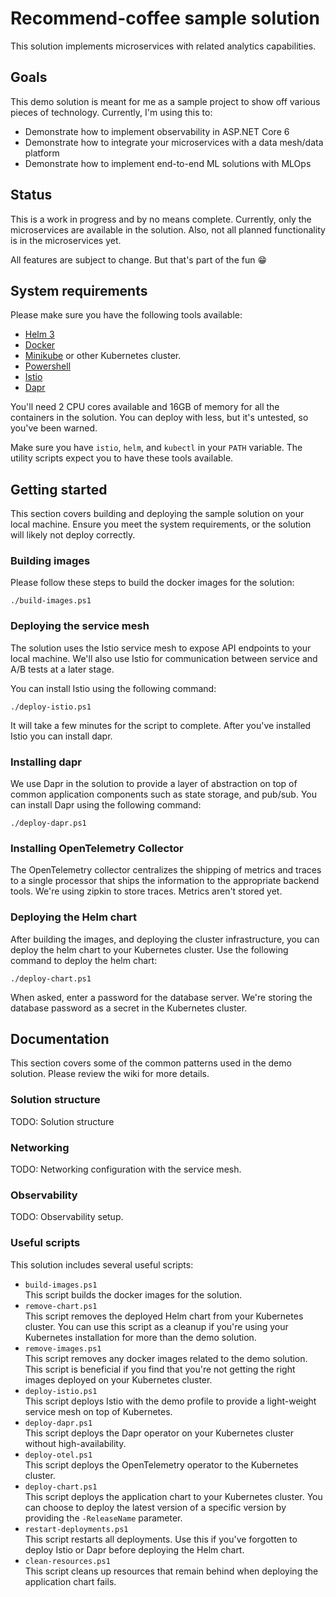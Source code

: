 # Recommend-coffee sample solution

This solution implements microservices with related analytics capabilities.

## Goals

This demo solution is meant for me as a sample project to show off various pieces
of technology. Currently, I'm using this to:

* Demonstrate how to implement observability in ASP.NET Core 6
* Demonstrate how to integrate your microservices with a data mesh/data platform
* Demonstrate how to implement end-to-end ML solutions with MLOps

## Status

This is a work in progress and by no means complete. Currently, only the microservices
are available in the solution. Also, not all planned functionality is in the microservices
yet.

All features are subject to change. But that's part of the fun :grin:

## System requirements

Please make sure you have the following tools available:

* [Helm 3](https://helm.sh/docs/intro/quickstart/)
* [Docker](https://www.docker.com/get-started/)
* [Minikube](https://minikube.sigs.k8s.io/docs/start/) or other Kubernetes cluster.
* [Powershell](https://github.com/PowerShell/PowerShell)
* [Istio](https://istio.io/latest/docs/setup/getting-started/)
* [Dapr](https://docs.dapr.io/getting-started/install-dapr-cli/)

You'll need 2 CPU cores available and 16GB of memory for all the containers in
the solution. You can deploy with less, but it's untested, so you've been warned.

Make sure you have `istio`, `helm`, and `kubectl` in your `PATH` variable. The
utility scripts expect you to have these tools available.

## Getting started

This section covers building and deploying the sample solution on your local
machine. Ensure you meet the system requirements, or the solution will likely
not deploy correctly.

### Building images

Please follow these steps to build the docker images for the solution:

```console
./build-images.ps1
```

### Deploying the service mesh

The solution uses the Istio service mesh to expose API endpoints to your local machine.
We'll also use Istio for communication between service and A/B tests at a later stage.

You can install Istio using the following command:

```console
./deploy-istio.ps1
```

It will take a few minutes for the script to complete. After you've installed
Istio you can install dapr.

### Installing dapr

We use Dapr in the solution to provide a layer of abstraction on top of common
application components such as state storage, and pub/sub. You can install Dapr
using the following command:

```console
./deploy-dapr.ps1
```

### Installing OpenTelemetry Collector

The OpenTelemetry collector centralizes the shipping of metrics and traces
to a single processor that ships the information to the appropriate backend tools.
We're using zipkin to store traces. Metrics aren't stored yet.

### Deploying the Helm chart

After building the images, and deploying the cluster infrastructure, you can
deploy the helm chart to your Kubernetes cluster. Use the following command to
deploy the helm chart:

```console
./deploy-chart.ps1
```

When asked, enter a password for the database server.
We're storing the database password as a secret in the Kubernetes cluster.

## Documentation

This section covers some of the common patterns used in the demo solution.
Please review the wiki for more details.

### Solution structure

TODO: Solution structure

### Networking

TODO: Networking configuration with the service mesh.

### Observability

TODO: Observability setup.

### Useful scripts

This solution includes several useful scripts:

* `build-images.ps1`  
  This script builds the docker images for the solution.
* `remove-chart.ps1`  
  This script removes the deployed Helm chart from your Kubernetes cluster. You
  can use this script as a cleanup if you're using your Kubernetes installation
  for more than the demo solution.
* `remove-images.ps1`  
  This script removes any docker images related to the demo solution. This
  script is beneficial if you find that you're not getting the right
  images deployed on your Kubernetes cluster.
* `deploy-istio.ps1`  
  This script deploys Istio with the demo profile to provide a light-weight
  service mesh on top of Kubernetes.
* `deploy-dapr.ps1`  
  This script deploys the Dapr operator on your Kubernetes cluster without
  high-availability.
* `deploy-otel.ps1`  
  This script deploys the OpenTelemetry operator to the Kubernetes cluster.
* `deploy-chart.ps1`  
  This script deploys the application chart to your Kubernetes cluster. You can
  choose to deploy the latest version of a specific version by providing the
  `-ReleaseName` parameter.
* `restart-deployments.ps1`  
  This script restarts all deployments. Use this if you've forgotten to deploy
  Istio or Dapr before deploying the Helm chart.
* `clean-resources.ps1`  
  This script cleans up resources that remain behind when deploying the
  application chart fails.
